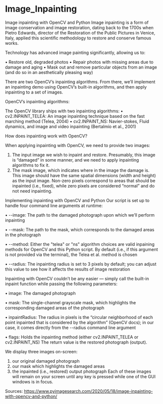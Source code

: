 # Image_Inpainting
 Image inpainting with OpenCV and Python
Image inpainting is a form of image conservation and image restoration, dating back to the 1700s when Pietro Edwards, director of the Restoration of the Public Pictures in Venice, Italy, applied this scientific methodology to restore and conserve famous works.

Technology has advanced image painting significantly, allowing us to:

• Restore old, degraded photos
• Repair photos with missing areas due to damage and aging
• Mask out and remove particular objects from an image (and do so in an aesthetically pleasing way)

There are two OpenCV’s inpainting algorithms. From there, we’ll implement an inpainting demo using OpenCV’s built-in algorithms, and then apply inpainting to a set of images.

 OpenCV’s inpainting algorithms:

The OpenCV library ships with two inpainting algorithms:
• cv2.INPAINT_TELEA: An image inpainting technique based on the fast marching method (Telea, 2004)
• cv2.INPAINT_NS: Navier-stokes, Fluid dynamics, and image and video inpainting (Bertalmío et al., 2001)

 How does inpainting work with OpenCV?
 
When applying inpainting with OpenCV, we need to provide two images:
1. The input image we wish to inpaint and restore. Presumably, this image is “damaged” in some manner, and we need to apply inpainting algorithms to fix it.
2. The mask image, which indicates where in the image the damage is. This image should have the same spatial dimensions (width and height) as the input image. Non-zero pixels correspond to areas that should be inpainted (i.e., fixed), while zero pixels are considered “normal” and do not need inpainting.

 Implementing inpainting with OpenCV and Python
Our script is set up to handle four command line arguments at runtime:

• --image: The path to the damaged photograph upon which we’ll perform inpainting

• --mask: The path to the mask, which corresponds to the damaged areas in the photograph

• --method: Either the "telea" or "ns" algorithm choices are valid inpaining methods for OpenCV and this Python script. By default (i.e., if this argument is not provided via the terminal), the Telea et al. method is chosen

• --radius: The inpainting radius is set to 3 pixels by default; you can adjust this value to see how it affects the results of image restoration

Inpainting with OpenCV couldn’t be any easier — simply call the built-in inpaint function while passing the following parameters:

• image: The damaged photograph

• mask: The single-channel grayscale mask, which highlights the corresponding damaged areas of the photograph

• inpaintRadius: The radius in pixels is the “circular neighborhood of each point inpainted that is considered by the algorithm” (OpenCV docs); in our case, it comes directly from the --radius command line argument

• flags: Holds the inpainting method (either cv2.INPAINT_TELEA or cv2.INPAINT_NS)
The return value is the restored photograph (output).

We display three images on-screen:
1. our original damaged photograph
2. our mask which highlights the damaged areas
3. the inpainted (i.e., restored) output photograph
Each of these images will remain on your screen until any key is pressed while one of the GUI windows is in focus.

Sources: https://www.pyimagesearch.com/2020/05/18/image-inpainting-with-opencv-and-python/
